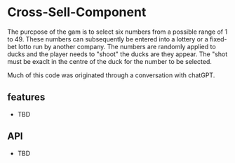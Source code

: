 # Cross-Sell-Component

The purcpose of the gam is to select six numbers from a possible range of 1 to 49. These
numbers can subsequently be entered into a lottery or a fixed-bet lotto run by another
company. The numbers are randomly applied to ducks and the player needs to "shoot" the
ducks are they appear. The "shot must be exaclt in the centre of the duck for the number
to be selected.

Much of this code was originated through a conversation with chatGPT.

## features

- TBD

## API

- TBD
